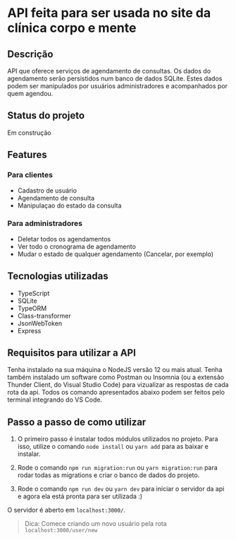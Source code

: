 # API feita para ser usada no site da clínica corpo e mente

## Descrição
<p>
API que oferece serviços de agendamento de consultas. Os dados do agendamento serão persistidos num banco de dados SQLite. Estes dados podem ser manipulados por usuários administradores e acompanhados por quem agendou.
</p>

## Status do projeto
Em construção

## Features
### Para clientes
<ul>
    <li>
        Cadastro de usuário
    </li>
    <li>
        Agendamento de consulta
    </li>
    <li>
        Manipulaçao do estado da consulta
    </li>
</ul>

### Para administradores
<ul>
    <li>
        Deletar todos os agendamentos
    </li>
    <li>
        Ver todo o cronograma de agendamento
    </li>
    <li>
        Mudar o estado de qualquer agendamento (Cancelar, por exemplo)
    </li>
</ul>

## Tecnologias utilizadas
<ul>
    <li>
        TypeScript    
    </li>
    <li>
        SQLite
    </li>
    <li>
        TypeORM    
    </li>
    <li>
        Class-transformer
    </li>
    <li>
        JsonWebToken
    </li>
    <li>
        Express
    </li>
</ul>

## Requisitos para utilizar a API
Tenha instalado na sua máquina o NodeJS versão 12 ou mais atual.
Tenha também instalado um software como Postman ou Insomnia (ou a extensão Thunder Client, do Visual Studio Code) para vizualizar as respostas de cada rota da api. Todos os comando apresentados abaixo podem ser feitos pelo terminal integrando do VS Code.

## Passo a passo de como utilizar
1. O primeiro passo é instalar todos módulos utilizados no projeto. Para isso, utilize o comando `node install` ou `yarn add` para as baixar e instalar.

2. Rode o comando `npm run migration:run` ou `yarn migration:run` para rodar todas as migrations e criar o banco de dados do projeto.

3. Rode o comando `npm run dev` ou `yarn dev` para iniciar o servidor da api e agora ela está pronta para ser utilizada :)

O servidor é aberto em `localhost:3000/`. 
> Dica: Comece criando um novo usuário pela rota `localhost:3000/user/new`
